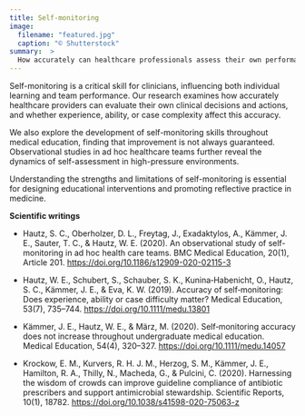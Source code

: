 ```yaml
---
title: Self-monitoring
image:
  filename: "featured.jpg"
  caption: "© Shutterstock"
summary:  >
  How accurately can healthcare professionals assess their own performance, and what factors influence self-monitoring? Our research delves into the mechanisms and effectiveness of self-monitoring in clinical teams and individual practitioners.
---
```


Self-monitoring is a critical skill for clinicians, influencing both individual learning and team performance. Our research examines how accurately healthcare providers can evaluate their own clinical decisions and actions, and whether experience, ability, or case complexity affect this accuracy. 

We also explore the development of self-monitoring skills throughout medical education, finding that improvement is not always guaranteed. Observational studies in ad hoc healthcare teams further reveal the dynamics of self-assessment in high-pressure environments. 

Understanding the strengths and limitations of self-monitoring is essential for designing educational interventions and promoting reflective practice in medicine.


**Scientific writings**

- Hautz, S. C., Oberholzer, D. L., Freytag, J., Exadaktylos, A., Kämmer, J. E., Sauter, T. C., & Hautz, W. E. (2020). An observational study of self-monitoring in ad hoc health care teams. BMC Medical Education, 20(1), Article 201. https://doi.org/10.1186/s12909-020-02115-3

- Hautz, W. E., Schubert, S., Schauber, S. K., Kunina‐Habenicht, O., Hautz, S. C., Kämmer, J. E., & Eva, K. W. (2019). Accuracy of self‐monitoring: Does experience, ability or case difficulty matter? Medical Education, 53(7), 735–744. https://doi.org/10.1111/medu.13801

- Kämmer, J. E., Hautz, W. E., & März, M. (2020). Self‐monitoring accuracy does not increase throughout undergraduate medical education. Medical Education, 54(4), 320–327. https://doi.org/10.1111/medu.14057

- Krockow, E. M., Kurvers, R. H. J. M., Herzog, S. M., Kämmer, J. E., Hamilton, R. A., Thilly, N., Macheda, G., & Pulcini, C. (2020). Harnessing the wisdom of crowds can improve guideline compliance of antibiotic prescribers and support antimicrobial stewardship. Scientific Reports, 10(1), 18782. https://doi.org/10.1038/s41598-020-75063-z







